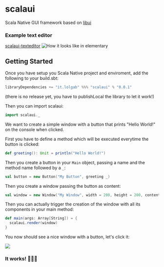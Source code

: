 # scalaui
Scala Native GUI framework based on [libui](https://github.com/andlabs/libui)

### Example text editor
[scalaui-texteditor](https://github.com/lolgab/scalaui-texteditor/)
![How it looks like in elementary](https://image.ibb.co/cMVcgw/editor.png)

## Getting Started
Once you have setup you Scala Native project and enviroment, add the following to your build.sbt:

 ```scala
libraryDependencies += "it.lolgab" %%% "scalaui" % "0.0.1"
 ```
(there is no release yet, you have to publishLocal the library to let it work!)

Then you can import scalaui:

```scala
import scalaui._
```

We want to create a simple window with a button that prints "Hello World!" on the console when clicked.

First you have to define a method which will be executed everytime the button is clicked:

```scala
def greeting(): Unit = println("Hello World!")
```

Then you create a button in your `Main` object, passing a name and the method name followed by a `_`:
```scala
val button = new Button("My Button", greeting _)
```

Then you create a window passing the button as content:

```scala
val window = new Window("My Window", width = 200, height = 200, content = button)
```

Then you can actually trigger the creation of the window with all its components in your main method:

```scala
def main(args: Array[String]) = {
  scalaui.render(window)
}
```
You now should see a nice window with a button, let's click it:

![](https://image.ibb.co/bWFa1w/scalaui.png)

### It works! :tada::tada::tada:
